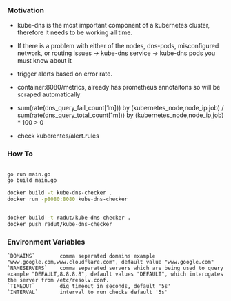 ### Motivation
* kube-dns is the most important component of a kubernetes cluster, therefore it needs to be working all time.
* If there is a problem with either of the nodes, dns-pods, misconfigured network, or routing issues -> kube-dns service -> kube-dns pods you must know about it
* trigger alerts based on error rate.


* container:8080/metrics, already has prometheus annotaitons so will be scraped automatically
* sum(rate(dns_query_fail_count[1m])) by (kubernetes_node,node_ip,job) / sum(rate(dns_query_total_count[1m])) by (kubernetes_node,node_ip,job) * 100 > 0
* check kuberentes/alert.rules 


### How To
```bash

go run main.go
go build main.go

docker build -t kube-dns-checker .
docker run -p8080:8080 kube-dns-checker


docker build -t radut/kube-dns-checker .
docker push radut/kube-dns-checker
```


### Environment Variables
```config
`DOMAINS`        comma separated domains example "www.google.com,www.cloudflare.com", default value "www.google.com"
`NAMESERVERS`    comma separated servers which are being used to query example "DEFAULT,8.8.8.8", default values "DEFAULT", which interogates the server from /etc/resolv.conf. 
`TIMEOUT`        dig timeout in seconds, default '5s'
`INTERVAL`       interval to run checks default '5s'
  
```
 
 
